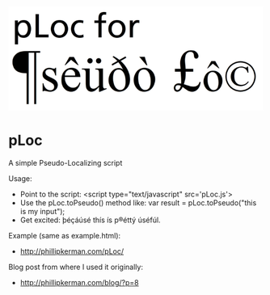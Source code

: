![](img/pseudo_loc_icon.png)

pLoc
====
A simple Pseudo-Localizing script 

Usage:
* Point to the script:	\<script type="text/javascript" src='pLoc.js'></script>
* Use the pLoc.toPseudo() method like:  var result = pLoc.toPseudo("this is my input");
* Get excited: þéçáúsé thís ís p®éttý úséfúl.

Example (same as example.html):
* http://phillipkerman.com/pLoc/

Blog post from where I used it originally:
* http://phillipkerman.com/blog/?p=8